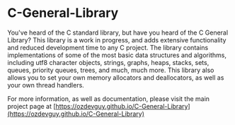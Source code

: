 # C-General-Library
You've heard of the C standard library, but have you heard of the C General Library? This library is a work in progress, and adds extensive functionality and reduced development time to any C project. The library contains implementations of some of the most basic data structures and algorithms, including utf8 character objects, strings, graphs, heaps, stacks, sets, queues, priority queues, trees, and much, much more. This library also allows you to set your own memory allocators and deallocators, as well as your own thread handlers.

For more information, as well as documentation, please visit the main project page at [https://ozdevguy.github.io/C-General-Library](https://ozdevguy.github.io/C-General-Library)
